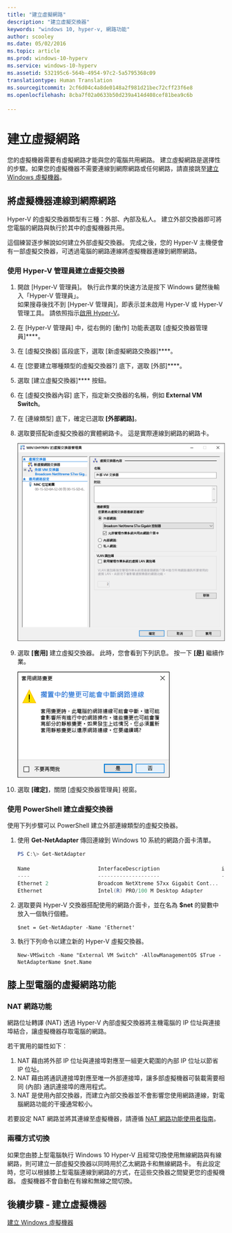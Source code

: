 ```yaml
---
title: "建立虛擬網路"
description: "建立虛擬交換器"
keywords: "windows 10, hyper-v, 網路功能"
author: scooley
ms.date: 05/02/2016
ms.topic: article
ms.prod: windows-10-hyperv
ms.service: windows-10-hyperv
ms.assetid: 532195c6-564b-4954-97c2-5a5795368c09
translationtype: Human Translation
ms.sourcegitcommit: 2cf6d04c4a8de0148a2f981d21bec72cff23f6e8
ms.openlocfilehash: 8cba7f02a0633b50d239a414d408cef81bea9c6b

---
```


# 建立虛擬網路

您的虛擬機器需要有虛擬網路才能與您的電腦共用網路。  建立虛擬網路是選擇性的步驟。如果您的虛擬機器不需要連線到網際網路或任何網路，請直接跳至[建立 Windows 虛擬機器](create-virtual-machine.md)。


## 將虛擬機器連線到網際網路

Hyper-V 的虛擬交換器類型有三種：外部、內部及私人。 建立外部交換器即可將您電腦的網路與執行於其中的虛擬機器共用。

這個練習逐步解說如何建立外部虛擬交換器。 完成之後，您的 Hyper-V 主機便會有一部虛擬交換器，可透過電腦的網路連線將虛擬機器連線到網際網路。 

### 使用 Hyper-V 管理員建立虛擬交換器

1. 開啟 [Hyper-V 管理員]。  執行此作業的快速方法是按下 Windows 鍵然後輸入「Hyper-V 管理員」。  
如果搜尋後找不到 [Hyper-V 管理員]，即表示並未啟用 Hyper-V 或 Hyper-V 管理工具。  請依照指示[啟用 Hyper-V](enable-hyper-v.md)。

2. 在 [Hyper-V 管理員] 中，從右側的 [動作] 功能表選取 [虛擬交換器管理員]****。

3. 在 [虛擬交換器] 區段底下，選取 [新虛擬網路交換器]****。

4. 在 [您要建立哪種類型的虛擬交換器?] 底下，選取 [外部]****。

5. 選取 [建立虛擬交換器]**** 按鈕。

6. 在 [虛擬交換器內容] 底下，指定新交換器的名稱，例如 **External VM Switch**。

7. 在 [連線類型] 底下，確定已選取 **[外部網路]**。

8. 選取要搭配新虛擬交換器的實體網路卡。 這是實際連線到網路的網路卡。  

    ![](media/newSwitch_upd.png)

9. 選取 **[套用]** 建立虛擬交換器。 此時，您會看到下列訊息。 按一下 **[是]** 繼續作業。

    ![](media/pen_changes_upd.png)  

10. 選取 **[確定]**，關閉 [虛擬交換器管理員] 視窗。


### 使用 PowerShell 建立虛擬交換器

使用下列步驟可以 PowerShell 建立外部連線類型的虛擬交換器。 

1. 使用 **Get-NetAdapter** 傳回連線到 Windows 10 系統的網路介面卡清單。

    ```powershell
    PS C:\> Get-NetAdapter

    Name                      InterfaceDescription                    ifIndex Status       MacAddress             LinkSpeed
    ----                      --------------------                    ------- ------       ----------             ---------
    Ethernet 2                Broadcom NetXtreme 57xx Gigabit Cont...       5 Up           BC-30-5B-A8-C1-7F         1 Gbps
    Ethernet                  Intel(R) PRO/100 M Desktop Adapter            3 Up           00-0E-0C-A8-DC-31        10 Mbps  
    ```

2. 選取要與 Hyper-V 交換器搭配使用的網路介面卡，並在名為 **$net** 的變數中放入一個執行個體。

    ```
    $net = Get-NetAdapter -Name 'Ethernet'
    ```

3. 執行下列命令以建立新的 Hyper-V 虛擬交換器。

    ```
    New-VMSwitch -Name "External VM Switch" -AllowManagementOS $True -NetAdapterName $net.Name
    ```

## 膝上型電腦的虛擬網路功能

### NAT 網路功能
網路位址轉譯 (NAT) 透過 Hyper-V 內部虛擬交換器將主機電腦的 IP 位址與連接埠結合，讓虛擬機器存取電腦的網路。

若干實用的屬性如下︰
1. NAT 藉由將外部 IP 位址與連接埠對應至一組更大範圍的內部 IP 位址以節省 IP 位址。 
2. NAT 藉由將通訊連接埠對應至唯一外部連接埠，讓多部虛擬機器可裝載需要相同 (內部) 通訊連接埠的應用程式。
3. NAT 是使用內部交換器，而建立內部交換器並不會影響您使用網路連線，對電腦網路功能的干擾通常較小。

若要設定 NAT 網路並將其連線至虛擬機器，請遵循 [NAT 網路功能使用者指南](../user-guide/setup-nat-network.md)。

### 兩種方式切換
如果您由膝上型電腦執行 Windows 10 Hyper-V 且經常切換使用無線網路與有線網路，則可建立一部虛擬交換器以同時用於乙太網路卡和無線網路卡。 有此設定時，您可以根據膝上型電腦連線到網路的方式，在這些交換器之間變更您的虛擬機器。 虛擬機器不會自動在有線和無線之間切換。


## 後續步驟 - 建立虛擬機器
[建立 Windows 虛擬機器](create-virtual-machine.md)



<!--HONumber=Jan17_HO2-->


